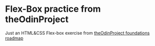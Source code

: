 # Flex-Box practice from theOdinProject
Just an HTML&CSS Flex-box exercise from [theOdinProject foundations roadmap](https://www.theodinproject.com/)
